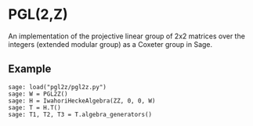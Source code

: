 # PGL(2,Z)
An implementation of the projective linear group of 2x2 matrices over the integers (extended modular group) as a Coxeter group in Sage.

## Example
    sage: load("pgl2z/pgl2z.py")
    sage: W = PGL2Z()
    sage: H = IwahoriHeckeAlgebra(ZZ, 0, 0, W)
    sage: T = H.T()
    sage: T1, T2, T3 = T.algebra_generators()
